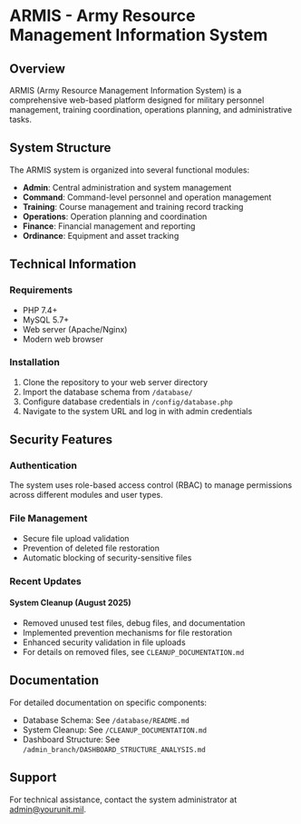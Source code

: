 # ARMIS - Army Resource Management Information System

## Overview
ARMIS (Army Resource Management Information System) is a comprehensive web-based platform designed for military personnel management, training coordination, operations planning, and administrative tasks.

## System Structure
The ARMIS system is organized into several functional modules:

- **Admin**: Central administration and system management
- **Command**: Command-level personnel and operation management
- **Training**: Course management and training record tracking
- **Operations**: Operation planning and coordination
- **Finance**: Financial management and reporting
- **Ordinance**: Equipment and asset tracking

## Technical Information

### Requirements
- PHP 7.4+
- MySQL 5.7+
- Web server (Apache/Nginx)
- Modern web browser

### Installation
1. Clone the repository to your web server directory
2. Import the database schema from `/database/`
3. Configure database credentials in `/config/database.php`
4. Navigate to the system URL and log in with admin credentials

## Security Features

### Authentication
The system uses role-based access control (RBAC) to manage permissions across different modules and user types.

### File Management
- Secure file upload validation
- Prevention of deleted file restoration
- Automatic blocking of security-sensitive files

### Recent Updates

#### System Cleanup (August 2025)
- Removed unused test files, debug files, and documentation
- Implemented prevention mechanisms for file restoration
- Enhanced security validation in file uploads
- For details on removed files, see `CLEANUP_DOCUMENTATION.md`

## Documentation
For detailed documentation on specific components:

- Database Schema: See `/database/README.md`
- System Cleanup: See `/CLEANUP_DOCUMENTATION.md`
- Dashboard Structure: See `/admin_branch/DASHBOARD_STRUCTURE_ANALYSIS.md`

## Support
For technical assistance, contact the system administrator at admin@yourunit.mil.

